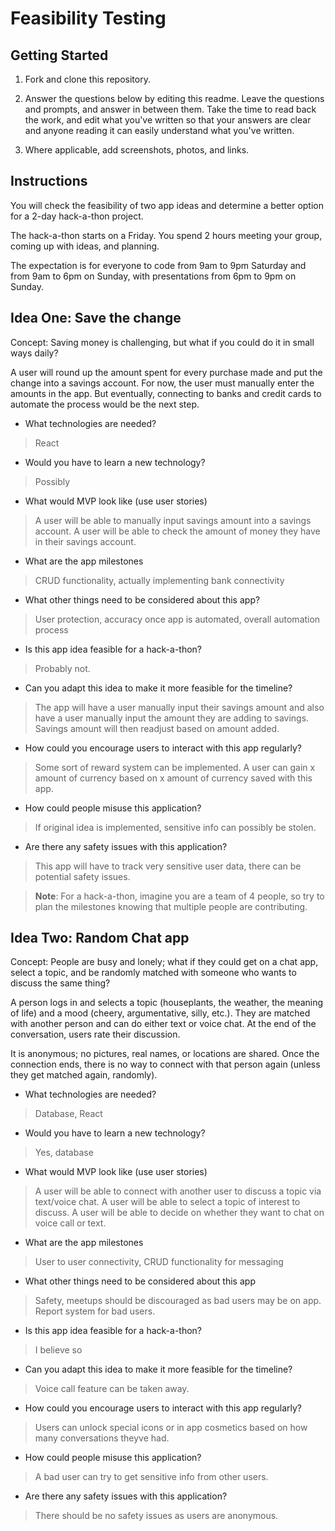 # Feasibility Testing

## Getting Started

1. Fork and clone this repository.

1. Answer the questions below by editing this readme. Leave the questions and prompts, and answer in between them. Take the time to read back the work, and edit what you've written so that your answers are clear and anyone reading it can easily understand what you've written.

1. Where applicable, add screenshots, photos, and links.

## Instructions

You will check the feasibility of two app ideas and determine a better option for a 2-day hack-a-thon project.

The hack-a-thon starts on a Friday. You spend 2 hours meeting your group, coming up with ideas, and planning.

The expectation is for everyone to code from 9am to 9pm Saturday and from 9am to 6pm on Sunday, with presentations from 6pm to 9pm on Sunday.

## Idea One: Save the change

Concept: Saving money is challenging, but what if you could do it in small ways daily?

A user will round up the amount spent for every purchase made and put the change into a savings account. For now, the user must manually enter the amounts in the app. But eventually, connecting to banks and credit cards to automate the process would be the next step.

- What technologies are needed?

> React

- Would you have to learn a new technology?

> Possibly

- What would MVP look like (use user stories)

> A user will be able to manually input savings amount into a savings account.
A user will be able to check the amount of money they have in their savings account.

- What are the app milestones

> CRUD functionality, actually implementing bank connectivity

- What other things need to be considered about this app?

> User protection, accuracy once app is automated, overall automation process

- Is this app idea feasible for a hack-a-thon?

> Probably not.

- Can you adapt this idea to make it more feasible for the timeline?

> The app will have a user manually input their savings amount and also have a user manually input the amount they are adding to savings. Savings amount will then readjust based on amount added.

- How could you encourage users to interact with this app regularly?

> Some sort of reward system can be implemented. A user can gain x amount of currency based on x amount of currency saved with this app.

- How could people misuse this application?

> If original idea is implemented, sensitive info can possibly be stolen.

- Are there any safety issues with this application?

> This app will have to track very sensitive user data, there can be potential safety issues.

> **Note**: For a hack-a-thon, imagine you are a team of 4 people, so try to plan the milestones knowing that multiple people are contributing.

## Idea Two: Random Chat app

Concept: People are busy and lonely; what if they could get on a chat app, select a topic, and be randomly matched with someone who wants to discuss the same thing?

A person logs in and selects a topic (houseplants, the weather, the meaning of life) and a mood (cheery, argumentative, silly, etc.). They are matched with another person and can do either text or voice chat. At the end of the conversation, users rate their discussion.

It is anonymous; no pictures, real names, or locations are shared. Once the connection ends, there is no way to connect with that person again (unless they get matched again, randomly).

- What technologies are needed?

> Database, React

- Would you have to learn a new technology?

> Yes, database

- What would MVP look like (use user stories)

> A user will be able to connect with another user to discuss a topic via text/voice chat.
A user will be able to select a topic of interest to discuss.
A user will be able to decide on whether they want to chat on voice call or text.

- What are the app milestones

> User to user connectivity, CRUD functionality for messaging

- What other things need to be considered about this app

> Safety, meetups should be discouraged as bad users may be on app. Report system for bad users.

- Is this app idea feasible for a hack-a-thon?

> I believe so

- Can you adapt this idea to make it more feasible for the timeline?

> Voice call feature can be taken away.

- How could you encourage users to interact with this app regularly?

> Users can unlock special icons or in app cosmetics based on how many conversations theyve had.

- How could people misuse this application?

> A bad user can try to get sensitive info from other users.

- Are there any safety issues with this application?

> There should be no safety issues as users are anonymous.

